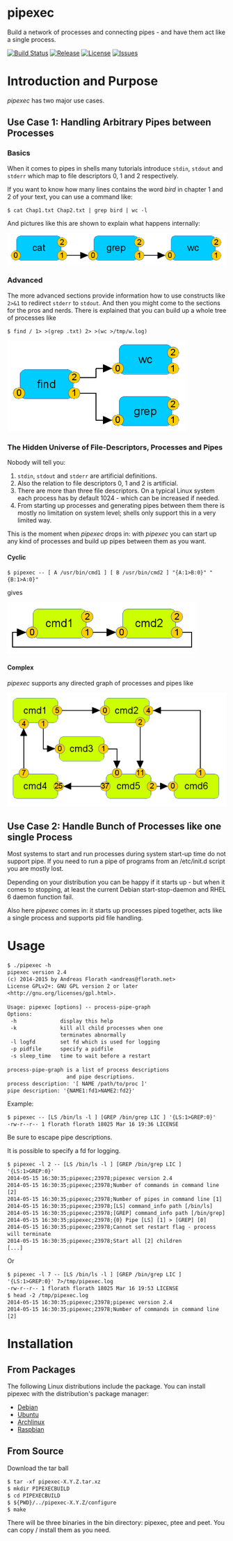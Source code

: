 pipexec
=======

Build a network of processes and connecting pipes - and have them act like a single process.

[![Build Status](https://secure.travis-ci.org/flonatel/pipexec.png)](http://travis-ci.org/flonatel/pipexec)
[![Release](https://img.shields.io/github/release/flonatel/pipexec.svg)](https://github.com/flonatel/pipexec/releases/latest)
[![License](https://img.shields.io/github/license/flonatel/pipexec.svg)](#license)
[![Issues](https://img.shields.io/github/issues/flonatel/pipexec.svg)](https://github.com/flonatel/pipexec/issues)

# Introduction and Purpose #
*pipexec* has two major use cases.

## Use Case 1: Handling Arbitrary Pipes between Processes ##

### Basics ###
When it comes to pipes in shells many tutorials introduce
<code>stdin</code>, <code>stdout</code> and <code>stderr</code> which
map to file descriptors 0, 1 and 2 respectively. 

If you want to know how many lines contains the word *bird* in
chapter 1 and 2 of your text, you can use a command like:

    $ cat Chap1.txt Chap2.txt | grep bird | wc -l

And pictures like this are shown to explain what happens internally:

![Simple Pipe](doc/imgs/PipeSimpel1.png)

### Advanced ###
The more advanced sections provide information how to use constructs
like <code>2>&1</code> to redirect <code>stderr</code> to
<code>stdout</code>.  And then you might come to the sections for the
pros and nerds. There is explained that you can build up a whole tree
of processes like

    $ find / 1> >(grep .txt) 2> >(wc >/tmp/w.log)

![Simple Tree](doc/imgs/PipeTree1.png)

### The Hidden Universe of File-Descriptors, Processes and Pipes ###
Nobody will tell you:

1. <code>stdin</code>, <code>stdout</code> and <code>stderr</code> are
artificial definitions.
2. Also the relation to file descriptors 0, 1 and 2 is artificial.
3. There are more than three file descriptors. On a typical Linux
system each process has by default 1024 - which can be increased if
needed.
4. From starting up processes and generating pipes between them there
is mostly no limitation on system level; shells only support this in a
very limited way.

This is the moment when *pipexec* drops in: with *pipexec* you can
start up any kind of processes and build up pipes between them as you want.

#### Cyclic ####

    $ pipexec -- [ A /usr/bin/cmd1 ] [ B /usr/bin/cmd2 ] "{A:1>B:0}" "{B:1>A:0}"

gives

![Pipexec Cycle](doc/imgs/PipexecCycle.png)

#### Complex ####
*pipexec* supports any directed graph of processes and pipes like

![Pipexec Complex](doc/imgs/PipexecComplex.png)

## Use Case 2: Handle Bunch of Processes like one single Process ##
Most systems to start and run processes during system start-up time do
not support pipe.  If you need to run a pipe of programs from an
/etc/init.d script you are mostly lost.

Depending on your distribution you can be happy if it starts up - but
when it comes to stopping, at least the current Debian
start-stop-daemon and RHEL 6 daemon function fail.

Also here *pipexec* comes in: it starts up processes piped together,
acts like a single process and supports pid file handling.

# Usage
    $ ./pipexec -h
    pipexec version 2.4
    (c) 2014-2015 by Andreas Florath <andreas@florath.net>
    License GPLv2+: GNU GPL version 2 or later <http://gnu.org/licenses/gpl.html>.

    Usage: pipexec [options] -- process-pipe-graph
    Options:
     -h              display this help
     -k              kill all child processes when one 
                     terminates abnormally
     -l logfd        set fd which is used for logging
     -p pidfile      specify a pidfile
     -s sleep_time   time to wait before a restart
    
    process-pipe-graph is a list of process descriptions
                       and pipe descriptions.
    process description: '[ NAME /path/to/proc ]'
    pipe description: '{NAME1:fd1>NAME2:fd2}'

Example:

    $ pipexec -- [LS /bin/ls -l ] [GREP /bin/grep LIC ] '{LS:1>GREP:0}'
    -rw-r--r-- 1 florath florath 18025 Mar 16 19:36 LICENSE

Be sure to escape pipe descriptions.

It is possible to specify a fd for logging.

    $ pipexec -l 2 -- [LS /bin/ls -l ] [GREP /bin/grep LIC ] '{LS:1>GREP:0}'
    2014-05-15 16:30:35;pipexec;23978;pipexec version 2.4
    2014-05-15 16:30:35;pipexec;23978;Number of commands in command line [2]
    2014-05-15 16:30:35;pipexec;23978;Number of pipes in command line [1]
    2014-05-15 16:30:35;pipexec;23978;[LS] command_info path [/bin/ls]
    2014-05-15 16:30:35;pipexec;23978;[GREP] command_info path [/bin/grep]
    2014-05-15 16:30:35;pipexec;23978;{0} Pipe [LS] [1] > [GREP] [0]
    2014-05-15 16:30:35;pipexec;23978;Cannot set restart flag - process will terminate
    2014-05-15 16:30:35;pipexec;23978;Start all [2] children
    [...]

Or

    $ pipexec -l 7 -- [LS /bin/ls -l ] [GREP /bin/grep LIC ] '{LS:1>GREP:0}' 7>/tmp/pipexec.log
    -rw-r--r-- 1 florath florath 18025 Mar 16 19:53 LICENSE
    $ head -2 /tmp/pipexec.log
    2014-05-15 16:30:35;pipexec;23978;pipexec version 2.4
    2014-05-15 16:30:35;pipexec;23978;Number of commands in command line [2]

# Installation #

## From Packages ##
The following Linux distributions include the package.  You can
install pipexec with the distribution's package manager:
* [Debian](https://packages.debian.org/stretch/pipexec)
* [Ubuntu](http://packages.ubuntu.com/wily/pipexec)
* [Archlinux](https://aur.archlinux.org/packages/pipexec-git)
* [Raspbian](https://www.raspbian.org/)

## From Source ##
Download the tar ball

    $ tar -xf pipexec-X.Y.Z.tar.xz
    $ mkdir PIPEXECBUILD
    $ cd PIPEXECBUILD
    $ ${PWD}/../pipexec-X.Y.Z/configure
    $ make

There will be three binaries in the bin directory: pipexec, ptee and
peet.  You can copy / install them as you need.
